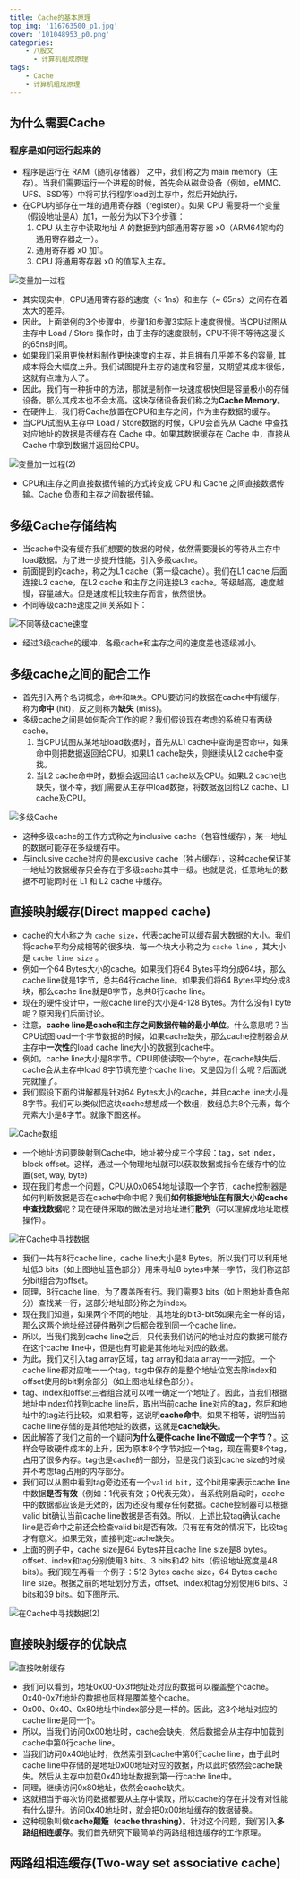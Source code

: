 ```yaml
---
title: Cache的基本原理
top_img: '116763500_p1.jpg'
cover: '101048953_p0.png'
categories: 
    - 八股文
      - 计算机组成原理
tags: 
    - Cache
    - 计算机组成原理
---
```


## 为什么需要Cache

### 程序是如何运行起来的

* 程序是运行在 RAM（随机存储器） 之中，我们称之为 main memory（主存）。当我们需要运行一个进程的时候，首先会从磁盘设备（例如，eMMC、UFS、SSD等）中将可执行程序load到主存中，然后开始执行。
* 在CPU内部存在一堆的通用寄存器（register）。如果 CPU 需要将一个变量（假设地址是A）加1，一般分为以下3个步骤：
  1. CPU 从主存中读取地址 A 的数据到内部通用寄存器 x0（ARM64架构的通用寄存器之一）。
  2. 通用寄存器 x0 加1。
  3. CPU 将通用寄存器 x0 的值写入主存。

<img src="变量加一过程.png" alt="变量加一过程" style="zoom:100%;">

* 其实现实中，CPU通用寄存器的速度（< 1ns）和主存（~ 65ns）之间存在着太大的差异。
* 因此，上面举例的3个步骤中，步骤1和步骤3实际上速度很慢。当CPU试图从主存中 Load / Store 操作时，由于主存的速度限制，CPU不得不等待这漫长的65ns时间。
* 如果我们采用更快材料制作更快速度的主存，并且拥有几乎差不多的容量, 其成本将会大幅度上升。我们试图提升主存的速度和容量，又期望其成本很低，这就有点难为人了。
* 因此，我们有一种折中的方法，那就是制作一块速度极快但是容量极小的存储设备。那么其成本也不会太高。这块存储设备我们称之为**Cache Memory**。
* 在硬件上，我们将Cache放置在CPU和主存之间，作为主存数据的缓存。
* 当CPU试图从主存中 Load / Store数据的时候，CPU会首先从 Cache 中查找对应地址的数据是否缓存在 Cache 中。如果其数据缓存在 Cache 中，直接从 Cache 中拿到数据并返回给CPU。

<img src="变量加一过程(2).png" alt="变量加一过程(2)" style="zoom:100%;">

* CPU和主存之间直接数据传输的方式转变成 CPU 和 Cache 之间直接数据传输。Cache 负责和主存之间数据传输。

## 多级Cache存储结构

* 当cache中没有缓存我们想要的数据的时候，依然需要漫长的等待从主存中load数据。为了进一步提升性能，引入多级cache。
* 前面提到的cache，称之为L1 cache（第一级cache）。我们在L1 cache 后面连接L2 cache，在L2 cache 和主存之间连接L3 cache。等级越高，速度越慢，容量越大。但是速度相比较主存而言，依然很快。
* 不同等级cache速度之间关系如下：

<img src="不同等级cache速度.png" alt="不同等级cache速度" style="zoom:100%;">

* 经过3级cache的缓冲，各级cache和主存之间的速度差也逐级减小。

## 多级cache之间的配合工作

* 首先引入两个名词概念，`命中`和`缺失`。CPU要访问的数据在cache中有缓存，称为**命中** (hit)，反之则称为**缺失** (miss)。
* 多级cache之间是如何配合工作的呢？我们假设现在考虑的系统只有两级cache。
  1. 当CPU试图从某地址load数据时，首先从L1 cache中查询是否命中，如果命中则把数据返回给CPU。如果L1 cache缺失，则继续从L2 cache中查找。
  2. 当L2 cache命中时，数据会返回给L1 cache以及CPU。如果L2 cache也缺失，很不幸，我们需要从主存中load数据，将数据返回给L2 cache、L1 cache及CPU。

<img src="多级Cache.jpg" alt="多级Cache" style="zoom:100%;">

* 这种多级cache的工作方式称之为inclusive cache（包容性缓存），某一地址的数据可能存在多级缓存中。
* 与inclusive cache对应的是exclusive cache（独占缓存），这种cache保证某一地址的数据缓存只会存在于多级cache其中一级。也就是说，任意地址的数据不可能同时在 L1 和 L2 cache 中缓存。

## 直接映射缓存(Direct mapped cache)

* cache的大小称之为 `cache size`，代表cache可以缓存最大数据的大小。我们将cache平均分成相等的很多块，每一个块大小称之为 `cache line` ，其大小是 `cache line size` 。
* 例如一个64 Bytes大小的cache。如果我们将64 Bytes平均分成64块，那么cache line就是1字节，总共64行cache line。如果我们将64 Bytes平均分成8块，那么cache line就是8字节，总共8行cache line。
* 现在的硬件设计中，一般cache line的大小是4-128 Bytes。为什么没有1 byte呢？原因我们后面讨论。
* 注意，**cache line是cache和主存之间数据传输的最小单位**。什么意思呢？当CPU试图load一个字节数据的时候，如果cache缺失，那么cache控制器会从主存中**一次性**的load cache line大小的数据到cache中。
* 例如，cache line大小是8字节。CPU即使读取一个byte，在cache缺失后，cache会从主存中load 8字节填充整个cache line。又是因为什么呢？后面说完就懂了。
* 我们假设下面的讲解都是针对64 Bytes大小的cache，并且cache line大小是8字节。我们可以类似把这块cache想想成一个数组，数组总共8个元素，每个元素大小是8字节。就像下图这样。

<img src="Cache数组.jpg" alt="Cache数组" style="zoom:100%;">

* 一个地址访问要映射到Cache中，地址被分成三个字段：tag，set index，block offset。这样，通过一个物理地址就可以获取数据或指令在缓存中的位置(set, way, byte)
* 现在我们考虑一个问题，CPU从0x0654地址读取一个字节，cache控制器是如何判断数据是否在cache中命中呢？我们**如何根据地址在有限大小的cache中查找数据**呢？现在硬件采取的做法是对地址进行**散列**（可以理解成地址取模操作）。

<img src="在Cache中寻找数据.jpg" alt="在Cache中寻找数据" style="zoom:100%;">

* 我们一共有8行cache line，cache line大小是8 Bytes。所以我们可以利用地址低3 bits（如上图地址蓝色部分）用来寻址8 bytes中某一字节，我们称这部分bit组合为offset。
* 同理，8行cache line，为了覆盖所有行。我们需要3 bits（如上图地址黄色部分）查找某一行，这部分地址部分称之为index。
* 现在我们知道，如果两个不同的地址，其地址的bit3-bit5如果完全一样的话，那么这两个地址经过硬件散列之后都会找到同一个cache line。
* 所以，当我们找到cache line之后，只代表我们访问的地址对应的数据可能存在这个cache line中，但是也有可能是其他地址对应的数据。
* 为此，我们又引入tag array区域，tag array和data array一一对应。一个cache line都对应唯一一个tag，tag中保存的是整个地址位宽去除index和offset使用的bit剩余部分（如上图地址绿色部分）。
* tag、index和offset三者组合就可以唯一确定一个地址了。因此，当我们根据地址中index位找到cache line后，取出当前cache line对应的tag，然后和地址中的tag进行比较，如果相等，这说明**cache命中**。如果不相等，说明当前cache line存储的是其他地址的数据，这就是**cache缺失**。
* 因此解答了我们之前的一个疑问**为什么硬件cache line不做成一个字节？**。这样会导致硬件成本的上升，因为原本8个字节对应一个tag，现在需要8个tag，占用了很多内存。tag也是cache的一部分，但是我们谈到cache size的时候并不考虑tag占用的内存部分。
* 我们可以从图中看到tag旁边还有一个`valid bit`，这个bit用来表示cache line中数据**是否有效**（例如：1代表有效；0代表无效）。当系统刚启动时，cache中的数据都应该是无效的，因为还没有缓存任何数据。cache控制器可以根据valid bit确认当前cache line数据是否有效。所以，上述比较tag确认cache line是否命中之前还会检查valid bit是否有效。只有在有效的情况下，比较tag才有意义。如果无效，直接判定cache缺失。
* 上面的例子中，cache size是64 Bytes并且cache line size是8 bytes。offset、index和tag分别使用3 bits、3 bits和42 bits（假设地址宽度是48 bits）。我们现在再看一个例子：512 Bytes cache size，64 Bytes cache line size。根据之前的地址划分方法，offset、index和tag分别使用6 bits、3 bits和39 bits。如下图所示。

<img src="在Cache中寻找数据(2).jpg" alt="在Cache中寻找数据(2)" style="zoom:100%;">

## 直接映射缓存的优缺点

<img src="直接映射缓存的优缺点.png" alt="直接映射缓存" style="zoom:100%;">

* 我们可以看到，地址0x00-0x3f地址处对应的数据可以覆盖整个cache。0x40-0x7f地址的数据也同样是覆盖整个cache。
* 0x00、0x40、0x80地址中index部分是一样的。因此，这3个地址对应的cache line是同一个。
* 所以，当我们访问0x00地址时，cache会缺失，然后数据会从主存中加载到cache中第0行cache line。
* 当我们访问0x40地址时，依然索引到cache中第0行cache line，由于此时cache line中存储的是地址0x00地址对应的数据，所以此时依然会cache缺失。然后从主存中加载0x40地址数据到第一行cache line中。
* 同理，继续访问0x80地址，依然会cache缺失。
* 这就相当于每次访问数据都要从主存中读取，所以cache的存在并没有对性能有什么提升。访问0x40地址时，就会把0x00地址缓存的数据替换。
* 这种现象叫做**cache颠簸（cache thrashing）**。针对这个问题，我们引入**多路组相连缓存**。我们首先研究下最简单的两路组相连缓存的工作原理。

## 两路组相连缓存(Two-way set associative cache)
